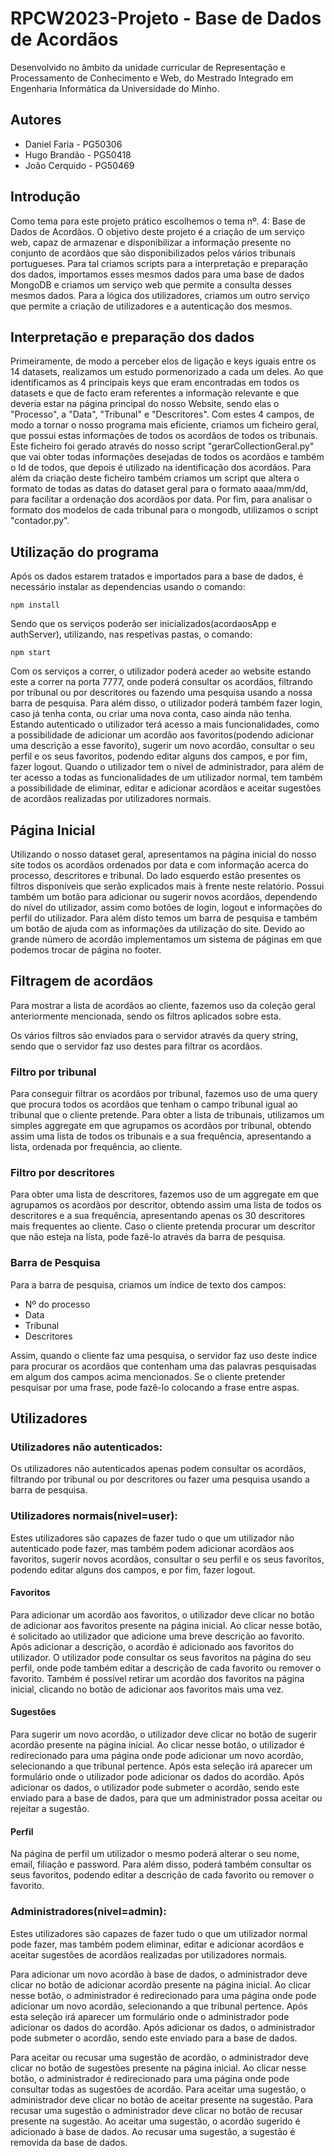 # RPCW2023-Projeto - Base de Dados de Acordãos

Desenvolvido no âmbito da unidade curricular de Representação e Processamento de Conhecimento e Web, do Mestrado Integrado em Engenharia Informática da Universidade do Minho.

## Autores
- Daniel Faria - PG50306
- Hugo Brandão - PG50418
- João Cerquido - PG50469


## Introdução
Como tema para este projeto prático escolhemos o tema nº. 4: Base de Dados de Acordãos.
O objetivo deste projeto é a criação de um serviço web, capaz de armazenar e disponibilizar a informação presente no conjunto de acordãos que são disponibilizados pelos vários tribunais portugueses. Para tal criamos scripts para a interpretação e preparação dos dados, importamos esses mesmos dados para uma base de dados MongoDB e criamos um serviço web que permite a consulta desses mesmos dados. Para a lógica dos utilizadores, criamos um outro serviço que permite a criação de utilizadores e a autenticação dos mesmos.

## Interpretação e preparação dos dados 

Primeiramente, de modo a perceber elos de ligação e keys iguais entre os 14 datasets, realizamos um estudo pormenorizado a cada um deles. Ao que identificamos as 4 principais keys que eram encontradas em todos os datasets e que de facto eram referentes a informação relevante e que deveria estar na página principal do nosso Website, sendo elas o "Processo", a "Data", "Tribunal" e "Descritores". Com estes 4 campos, de modo a tornar o nosso programa mais eficiente, criamos um ficheiro geral, que possui estas informações de todos os acordãos de todos os tribunais. Este ficheiro foi gerado através do nosso script "gerarCollectionGeral.py" que vai obter todas informações desejadas de todos os acordãos e também o Id de todos, que depois é utilizado na identificação dos acordãos. Para além da criação deste ficheiro também criamos um script que altera o formato de todas as datas do dataset geral para o formato aaaa/mm/dd, para facilitar a ordenação dos acordãos por data. Por fim, para analisar o formato dos modelos de cada tribunal para o mongodb, utilizamos o script "contador.py".

## Utilização do programa

Após os dados estarem tratados e importados para a base de dados, é necessário instalar as dependencias usando o comando:

    npm install

Sendo que os serviços poderão ser inicializados(acordaosApp e authServer), utilizando, nas respetivas pastas, o comando:
    
    npm start

 Com os serviços a correr, o utilizador poderá aceder ao website estando este a correr na porta 7777, onde poderá consultar os acordãos, filtrando por tribunal ou por descritores ou fazendo uma pesquisa usando a nossa barra de pesquisa. Para além disso, o utilizador poderá também fazer login, caso já tenha conta, ou criar uma nova conta, caso ainda não tenha. Estando autenticado o utilizador terá acesso a mais funcionalidades, como a possibilidade de adicionar um acordão aos favoritos(podendo adicionar uma descrição a esse favorito), sugerir um novo acordão, consultar o seu perfil e os seus favoritos, podendo editar alguns dos campos, e por fim, fazer logout. Quando o utilizador tem o nível de administrador, para além de ter acesso a todas as funcionalidades de um utilizador normal, tem também a possibilidade de eliminar, editar e adicionar acordãos e aceitar sugestões de acordãos realizadas por utilizadores normais.

## Página Inicial
Utilizando o nosso dataset geral, apresentamos na página inicial do nosso site todos os acordãos ordenados por data e com informação acerca do processo, descritores e tribunal. Do lado esquerdo estão presentes os filtros disponíveis que serão explicados mais à frente neste relatório. Possui também um botão para adicionar ou sugerir novos acordãos, dependendo do nível do utilizador, assim como botões de login, logout e informações do perfil do utilizador. Para além disto temos um barra de pesquisa e também um botão de ajuda com as informações da utilização do site. Devido ao grande número de acordão implementamos um sistema de páginas em que podemos trocar de página no footer.

## Filtragem de acordãos

Para mostrar a lista de acordãos ao cliente, fazemos uso da coleção geral anteriormente mencionada, sendo os filtros aplicados sobre esta.

Os vários filtros são enviados para o servidor através da query string, sendo que o servidor faz uso destes para filtrar os acordãos.

### Filtro por tribunal

Para conseguir filtrar os acordãos por tribunal, fazemos uso de uma query que procura todos os acordãos que tenham o campo tribunal igual ao tribunal que o cliente pretende.
Para obter a lista de tribunais, utilizamos um simples aggregate em que agrupamos os acordãos por tribunal, obtendo assim uma lista de todos os tribunais e a sua frequência, apresentando a lista, ordenada por frequência, ao cliente.

### Filtro por descritores

Para obter uma lista de descritores, fazemos uso de um aggregate em que agrupamos os acordãos por descritor, obtendo assim uma lista de todos os descritores e a sua frequência, apresentando apenas os 30 descritores mais frequentes ao cliente. Caso o cliente pretenda procurar um descritor que não esteja na lista, pode fazê-lo através da barra de pesquisa.

### Barra de Pesquisa

Para a barra de pesquisa, criamos um índice de texto dos campos:
- Nº do processo
- Data
- Tribunal
- Descritores

Assim, quando o cliente faz uma pesquisa, o servidor faz uso deste índice para procurar os acordãos que contenham uma das palavras pesquisadas em algum dos campos acima mencionados.
Se o cliente pretender pesquisar por uma frase, pode fazê-lo colocando a frase entre aspas.

## Utilizadores

### Utilizadores não autenticados:

Os utilizadores não autenticados apenas podem consultar os acordãos, filtrando por tribunal ou por descritores ou fazer uma pesquisa usando a barra de pesquisa.

### Utilizadores normais(nivel=user):

Estes utilizadores são capazes de fazer tudo o que um utilizador não autenticado pode fazer, mas também podem adicionar acordãos aos favoritos, sugerir novos acordãos, consultar o seu perfil e os seus favoritos, podendo editar alguns dos campos, e por fim, fazer logout.

#### Favoritos

Para adicionar um acordão aos favoritos, o utilizador deve clicar no botão de adicionar aos favoritos presente na página inicial. Ao clicar nesse botão, é solicitado ao utilizador que adicione uma breve descrição ao favorito. Após adicionar a descrição, o acordão é adicionado aos favoritos do utilizador. O utilizador pode consultar os seus favoritos na página do seu perfil, onde pode também editar a descrição de cada favorito ou remover o favorito. Também é possível retirar um acordão dos favoritos na página inicial, clicando no botão de adicionar aos favoritos mais uma vez.

#### Sugestões

Para sugerir um novo acordão, o utilizador deve clicar no botão de sugerir acordão presente na página inicial. Ao clicar nesse botão, o utilizador é redirecionado para uma página onde pode adicionar um novo acordão, selecionando a que tribunal pertence. Após esta seleção irá aparecer um formulário onde o utilizador pode adicionar os dados do acordão. Após adicionar os dados, o utilizador pode submeter o acordão, sendo este enviado para a base de dados, para que um administrador possa aceitar ou rejeitar a sugestão.

#### Perfil

Na página de perfil um utilizador o mesmo poderá alterar o seu nome, email, filiação e password. Para além disso, poderá também consultar os seus favoritos, podendo editar a descrição de cada favorito ou remover o favorito.

### Administradores(nivel=admin):

Estes utilizadores são capazes de fazer tudo o que um utilizador normal pode fazer, mas também podem eliminar, editar e adicionar acordãos e aceitar sugestões de acordãos realizadas por utilizadores normais.

Para adicionar um novo acordão à base de dados, o administrador deve clicar no botão de adicionar acordão presente na página inicial. Ao clicar nesse botão, o administrador é redirecionado para uma página onde pode adicionar um novo acordão, selecionando a que tribunal pertence. Após esta seleção irá aparecer um formulário onde o administrador pode adicionar os dados do acordão. Após adicionar os dados, o administrador pode submeter o acordão, sendo este enviado para a base de dados.

Para aceitar ou recusar uma sugestão de acordão, o administrador deve clicar no botão de sugestões presente na página inicial. Ao clicar nesse botão, o administrador é redirecionado para uma página onde pode consultar todas as sugestões de acordão. Para aceitar uma sugestão, o administrador deve clicar no botão de aceitar presente na sugestão. Para recusar uma sugestão o administrador deve clicar no botão de recusar presente na sugestão. Ao aceitar uma sugestão, o acordão sugerido é adicionado à base de dados. Ao recusar uma sugestão, a sugestão é removida da base de dados.